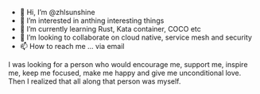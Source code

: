 - 👋 Hi, I’m @zhlsunshine
- 👀 I’m interested in anthing interesting things
- 🌱 I’m currently learning Rust, Kata container, COCO etc
- 💞️ I’m looking to collaborate on cloud native, service mesh and security
- 📫 How to reach me ... via email

I was looking for a person who would encourage me, support me, inspire me, keep me focused, make me happy and give me unconditional love. Then I realized that all along that person was myself.

<!---
zhlsunshine/zhlsunshine is a ✨ special ✨ repository because its `README.md` (this file) appears on your GitHub profile.
You can click the Preview link to take a look at your changes.
--->
